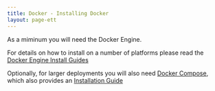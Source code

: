```yaml
---
title: Docker - Installing Docker
layout: page-ett
---
```



As a miminum you will need the Docker Engine. 

For details on how to install on a number of platforms please read 
the [Docker Engine Install Guides](https://docs.docker.com/engine/installation/)

Optionally, for larger deployments you will also need [Docker Compose](https://docs.docker.com/compose/), 
which also provides an [Installation Guide](https://docs.docker.com/compose/install/)